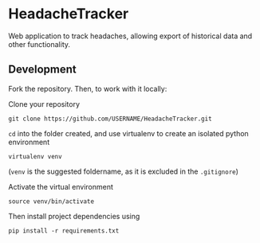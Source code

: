 HeadacheTracker
===============

Web application to track headaches, allowing export of historical data and other functionality.

Development
-----------

Fork the repository. Then, to work with it locally:

Clone your repository

    git clone https://github.com/USERNAME/HeadacheTracker.git
    
`cd` into the folder created, and use virtualenv to create an isolated python environment

    virtualenv venv
    
(`venv` is the suggested foldername, as it is excluded in the `.gitignore`)

Activate the virtual environment

    source venv/bin/activate
    
Then install project dependencies using

    pip install -r requirements.txt
